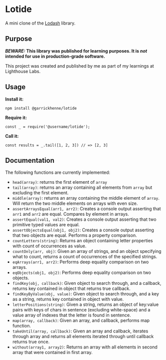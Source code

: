# Lotide

A mini clone of the [Lodash](https://lodash.com) library.

## Purpose

**_BEWARE:_ This library was published for learning purposes. It is _not_ intended for use in production-grade software.**

This project was created and published by me as part of my learnings at Lighthouse Labs. 

## Usage

**Install it:**

`npm install @garrickhenne/lotide`

**Require it:**

`const _ = require('@username/lotide');`

**Call it:**

`const results = _.tail([1, 2, 3]) // => [2, 3]`

## Documentation

The following functions are currently implemented:

* `head(array)`: returns the first element of `array`
* `tail(array)`: returns an array containing all elements from `array` but excluding the first element.
* `middle(array)`: returns an array containing the middle element of `array`. Will return the two middle elements on arrays with even size.
* `assertArraysEqual(arr1, arr2)`: Creates a console output asserting that `arr1` and `arr2` are equal. Compares by element in arrays.
* `assertEqual(val1, val2)`: Creates a console output asserting that two primitive typed values are equal.
* `assertObjectsEqual(obj1, obj2)`: Creates a console output asserting that two objects are equal. Performs a property comparison.
* `countLetters(string)`: Returns an object containing letter properties with count of occurrences as value.
* `countOnly(arr, obj)`: Given an array of strings, and an object specifying what to count, returns a count of occurrences of the specified strings.
* `eqArrays(arr1, arr2)`: Performs deep equality comparison on two arrays.
* `eqObjects(obj1, obj2)`: Performs deep equality comparison on two objects.
* `findKey(obj, callback)`: Given object to search through, and a callback, returns key contained in object that returns true callback.
* `findKeyByValue(obj, value)`: Given object to search through, and a key as a string, returns key contained in object with value.
* `letterPositions(string)`: Given a string, returns an object of key:value pairs with keys of chars in sentence (excluding white-space) and a value array of indexes that the letter is found in sentence.
* `map(array, callback)`: Given an array, and callback, performs map function.
* `takeUntil(array, callback)`: Given an array and callback, iterates through array and returns all elements iterated through until callback returns true once. 
* `without(array1, array2)`: Returns an array with all elements in second array that were contained in first array.